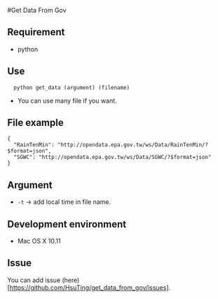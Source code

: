 #Get Data From Gov

## Requirement

- python

## Use

```
  python get_data (argument) (filename)
```
- You can use many file if you want.

## File example

```
{
  "RainTenMin": "http://opendata.epa.gov.tw/ws/Data/RainTenMin/?$format=json",
  "SGWC": "http://opendata.epa.gov.tw/ws/Data/SGWC/?$format=json"
}
```

## Argument

- `-t` -> add local time in file name.

## Development environment

- Mac OS X 10.11

## Issue

You can add issue (here)[https://github.com/HsuTing/get_data_from_gov/issues].
